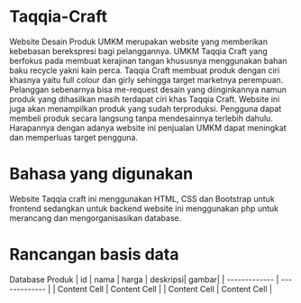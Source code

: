 # Taqqia-Craft
Website Desain Produk UMKM merupakan website yang memberikan kebebasan berekspresi bagi pelanggannya. UMKM Taqqia Craft yang berfokus pada membuat kerajinan tangan khususnya menggunakan bahan baku recycle yakni kain perca. Taqqia Craft membuat produk dengan ciri khasnya yaitu full colour dan girly sehingga target marketnya perempuan. Pelanggan sebenarnya bisa me-request desain yang diinginkannya namun produk yang dihasilkan masih terdapat ciri khas Taqqia Craft. Website ini juga akan menampilkan produk yang sudah terproduksi. Pengguna dapat membeli produk secara langsung tanpa mendesainnya terlebih dahulu. Harapannya dengan adanya website ini penjualan UMKM dapat meningkat dan memperluas target pengguna.

# Bahasa yang digunakan
Website Taqqia craft ini menggunakan HTML, CSS dan Bootstrap untuk frontend sedangkan untuk backend website ini menggunakan php untuk merancang dan mengorganisasikan database.


# Rancangan basis data

Database Produk
| id  | nama | harga | deskripsi| gambar|
| ------------- | ------------- |
| Content Cell  | Content Cell  |
| Content Cell  | Content Cell  |
